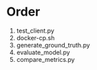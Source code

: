 # Order

1. test_client.py
2. docker-cp.sh
3. generate_ground_truth.py
4. evaluate_model.py
5. compare_metrics.py